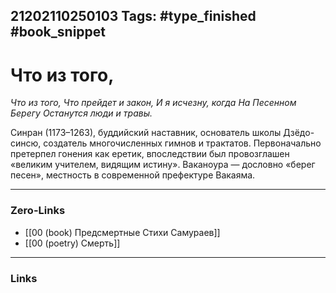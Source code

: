 21202110250103
Tags: #type_finished #book_snippet 
---
# Что из того,

*Что из того,
Что прейдет и закон,
И я исчезну, когда
На Песенном Берегу
Останутся люди и травы.*

Синран (1173–1263), буддийский наставник, основатель школы Дзёдо-синсю, создатель многочисленных гимнов и трактатов. Первоначально претерпел гонения как еретик, впоследствии был провозглашен «великим учителем, видящим истину». Ваканоура — дословно «берег песен», местность в современной префектуре Вакаяма.

---
### Zero-Links
 - [[00 (book) Предсмертные Стихи Самураев]]
 - [[00 (poetry) Смерть]]
---
### Links

